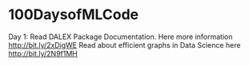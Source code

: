 # 100DaysofMLCode

Day 1: Read DALEX Package Documentation. Here more information http://bit.ly/2xDigWE
       Read about efficient graphs in Data Science here http://bit.ly/2N9f1MH
